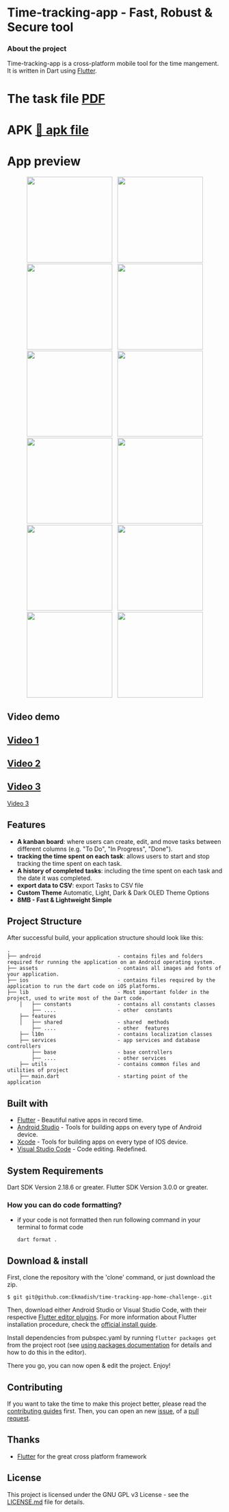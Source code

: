 # Time-tracking-app - Fast, Robust & Secure tool
### About the project

Time-tracking-app is a cross-platform mobile tool for the time mangement. It is written in Dart using [Flutter](https://flutter.io).

# The task file [PDF](res/Take-Home_Challenge_for_Flutter_Mobile_Developer.pdf "PDF")
# APK [🔗 apk file](res/release/app-release.apk "APK")
# App preview

<p align="center">
  <img src="res/screenshots/1.jpg" width="200" hspace="4">
  <img src="res/screenshots/2.jpg" width="200" hspace="4">
  <img src="res/screenshots/3.jpg" width="200" hspace="4">
  <img src="res/screenshots/4.jpg" width="200" hspace="4">
  <img src="res/screenshots/5.jpg" width="200" hspace="4">
  <img src="res/screenshots/6.jpg" width="200" hspace="4">
  <img src="res/screenshots/7.jpg" width="200" hspace="4">
  <img src="res/screenshots/8.jpg" width="200" hspace="4">
  <img src="res/screenshots/9.jpg" width="200" hspace="4">
  <img src="res/screenshots/10.jpg" width="200" hspace="4">
  <img src="res/screenshots/11.jpg" width="200" hspace="4">
  <img src="res/screenshots/12.jpg" width="200" hspace="4">
</p>

 
## Video demo
 
<a href="https://user-images.githubusercontent.com/44582949/214555731-a6df56c5-fe0e-4721-9b33-eab956e0f6b1.mp4">Video 1</a>
------------------------------------
<a href="https://user-images.githubusercontent.com/44582949/214555744-34304953-bbe1-430b-b32c-29b81212c3a1.mp4">Video 2</a>
------------------------------------
<a href="https://user-images.githubusercontent.com/44582949/214555768-1f43125e-5af1-4c9e-b65c-95607e0d7e14.mp4">Video 3</a>
------------------------------------
<a href="https://user-images.githubusercontent.com/44582949/214569651-3b01bc50-8026-4d3a-bc74-584cec9e21c5.mp4">Video 3</a>


## Features

- **A kanban board**:  where users can create, edit, and move tasks between
different columns (e.g. "To Do", "In Progress", "Done").
- **tracking the time spent on each task**: allows users to start and stop tracking the time spent on each task.
- **A history of completed tasks**:  including the time spent on each task and the date it was completed.
- **export data to CSV**: export Tasks to CSV file
- **Custom Theme** Automatic, Light, Dark & Dark OLED Theme Options 
- **8MB - Fast & Lightweight Simple**


## Project Structure

After successful build, your application structure should look like this:

```
.
├── android                         - contains files and folders required for running the application on an Android operating system.
├── assets                          - contains all images and fonts of your application.
├── ios                             - contains files required by the application to run the dart code on iOS platforms.
├── lib                             - Most important folder in the project, used to write most of the Dart code.
    │   ├── constants               - contains all constants classes    
        ├── ....                    - other  constants 
    ├── features
    │   ├── shared                  - shared  methods 
        ├── ....                    - other  features 
    ├── l10n                        - contains localization classes
    ├── services                    - app services and database controllers
        ├── base                    - base controllers
        ├── ....                    - other services        
    ├── utils                       - contains common files and utilities of project
    ├── main.dart                   - starting point of the application

```

## Built with

- [Flutter](https://flutter.dev/) - Beautiful native apps in record time.
- [Android Studio](https://developer.android.com/studio/index.html/) - Tools for building apps on every type of Android device.
- [Xcode](https://developer.apple.com/xcode/) - Tools for building apps on every type of IOS device.
- [Visual Studio Code](https://code.visualstudio.com/) - Code editing. Redefined.

## System Requirements

Dart SDK Version 2.18.6 or greater.
Flutter SDK Version 3.0.0 or greater.

### How you can do code formatting?

- if your code is not formatted then run following command in your terminal to format code
  ```
  dart format .
  ```
## Download & install

First, clone the repository with the 'clone' command, or just download the zip.

```
$ git git@github.com:Ekmadish/time-tracking-app-home-challenge-.git
```

Then, download either Android Studio or Visual Studio Code, with their respective [Flutter editor plugins](https://flutter.io/get-started/editor/). For more information about Flutter installation procedure, check the [official install guide](https://flutter.io/get-started/install/).

Install dependencies from pubspec.yaml by running `flutter packages get` from the project root (see [using packages documentation](https://flutter.io/using-packages/#adding-a-package-dependency-to-an-app) for details and how to do this in the editor).

There you go, you can now open & edit the project. Enjoy!

## Contributing

If you want to take the time to make this project better, please read the [contributing guides](CONTRIBUTING.md) first. Then, you can open an new [issue](https://github.com/Ekmadish/home-challenge-time-tracking-app-/issues/new), of a [pull request](https://github.com/Ekmadish/home-challenge-time-tracking-app-/compare).

## Thanks

- [Flutter](https://flutter.dev) for the great cross platform framework

## License

This project is licensed under the GNU GPL v3 License - see the [LICENSE.md](LICENSE) file for details.
